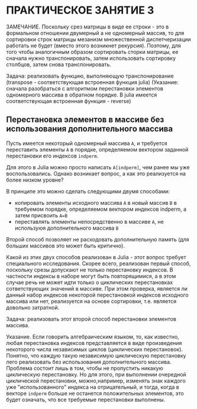 # ПРАКТИЧЕСКОЕ ЗАНЯТИЕ 3

ЗАМЕЧАНИЕ. Поскольку срез матрицы в виде ее строки - это в формальном отношении двумерный а не одномерный массив, то для сортировки строк матрицы мезанизм множественной диспетчеризации работать не будет (вместо этого возникнет рекурсия). Поэтому, для того чтобы аналогичным образом сортировать сторки матрицы, ее сначала нужно транспонировать, затем использовать сортировку столбцов, затем снова транспонировать.

Задача: реализовать функцию, выполняющую транспонирование (transpose - соответствующая встроенная функция julia)
(Указание: сначала разобраться с алгоритмом перестановки элементов одномерного массива в обратном порядке. В julia имеется соответствующая встроенная функция - reverse)

## Перестановка элементов в массиве без использования дополнительного массива

Пусть имеется  некоторый одномерный массива `A`, и требуется переставить элементы `A` в порядке, определяемом вектором заданной перестановки его индексов `indperm`.

Для этого в Julia можно просто написать `A[indperm]`, чем ранее мы уже воспользовались. Однако возникает вопрос, а как это реализуется на более низком уровне?

В принципе это можно сделать следующими  двумя способами:

- копировать элементы исходного массива `A` в новый массив `B` в требуемом порядке, определяемом вектором индексов indperm, а затем присвоить `A=B`
- переставлять элементы непосредственно в массиве `A`, не используюя дополнительного массива `B`
  
Второй способ позволяет не расходовать дополнительную память (для больших массивов это может быть критично).

Какой из этих двух способов реализован в Julia - этот вопрос требует специального исследования. Скорее всего, реализован первый способ, поскольку срезы допускают не только перестановку индексов. В частности индексы в наборе могут быть повторящимися, а в этом случае речь не может идти только о циклических перестановках сответствующих значений в массиве. При этом проверка, является ли данный набор индексов некоторой перестановкой индексов исходного массива или нет, реализуется на основе сортировки, т.е. является довольно затратной.

Задача: реализовать этот второй способ перестановки элементов массива.

Указание. Если говорить алгебраическим языком, то, как известно, любая перестановка индексов представляется в виде произведения  некоторого числа независимых циклов (циклических перестановок). Понятно, что каждую такую независимую циклическую перестановку лего реализовать без использования дополнительного массива. Проблема состоит лишь в том, чтобы не пропустить никакую циклическую перестановку. Но для этого, при выполнении очередной циклической перестановки, можно,например, изменять знак каждого уже "использованного" индекса на отрицательный, и тогда, когда в векторе `indperm` больше не останется положительных элементов, это будет означать, что все требуемые перестановки выполнены.

